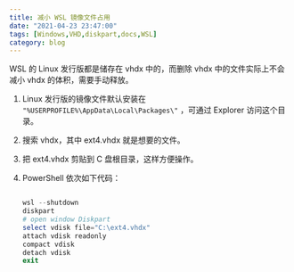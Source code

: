 ```yaml
---
title: 减小 WSL 镜像文件占用
date: "2021-04-23 23:47:00"
tags: [Windows,VHD,diskpart,docs,WSL]
category: blog
---
```

WSL 的 Linux 发行版都是储存在 vhdx 中的，而删除 vhdx 中的文件实际上不会减小 vhdx 的体积，需要手动释放。

<!-- more -->

1. Linux 发行版的镜像文件默认安装在 `"%USERPROFILE%\AppData\Local\Packages\"` ，可通过 Explorer 访问这个目录。

2. 搜索 vhdx，其中 ext4.vhdx 就是想要的文件。

3. 把 ext4.vhdx 剪贴到 C 盘根目录，这样方便操作。

4. PowerShell 依次如下代码：

   ```powershell
   
   wsl --shutdown
   diskpart
   # open window Diskpart
   select vdisk file="C:\ext4.vhdx"
   attach vdisk readonly
   compact vdisk
   detach vdisk
   exit
   
   ```
